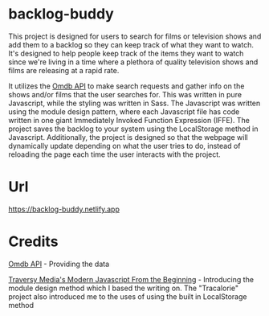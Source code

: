 # backlog-buddy

This project is designed for users to search for films or television shows and add them to a backlog so they can keep track of what they want to watch. It's designed to help people keep track of the items they want to watch since we're living in a time where a plethora of quality television shows and films are releasing at a rapid rate.

It utilizes the [Omdb API](http://www.omdbapi.com) to make search requests and gather info on the shows and/or films that the user searches for. This was written in pure Javascript, while the styling was written in Sass. The Javascript was written using the module design pattern, where each Javascript file has code written in one giant Immediately Invoked Function Expression (IFFE). The project saves the backlog to your system using the LocalStorage method in Javascript. Additionally, the project is designed so that the webpage will dynamically update depending on what the user tries to do, instead of reloading the page each time the user interacts with the project.

# Url

https://backlog-buddy.netlify.app

# Credits

[Omdb API](http://www.omdbapi.com) - Providing the data

[Traversy Media's Modern Javascript From the Beginning](https://www.udemy.com/course/modern-javascript-from-the-beginning/) - Introducing the module design method which I based the writing on. The "Tracalorie" project also introduced me to the uses of using the built in LocalStorage method
